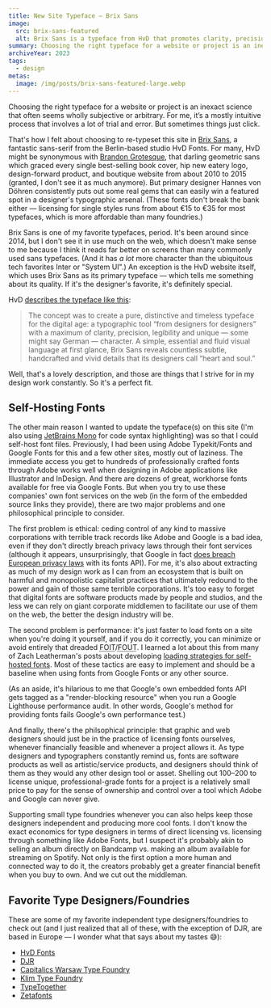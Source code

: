 ```yaml
---
title: New Site Typeface — Brix Sans
image:
  src: brix-sans-featured
  alt: Brix Sans is a typeface from HvD that promotes clarity, precision, and legibility.
summary: Choosing the right typeface for a website or project is an inexact science that often seems wholly subjective or arbitrary. For me, it’s a mostly intuitive process that involves a lot of trial and error. But sometimes things just click.
archiveYear: 2023
tags:
  - design
metas:
  image: /img/posts/brix-sans-featured-large.webp
---
```


Choosing the right typeface for a website or project is an inexact science that often seems wholly subjective or arbitrary. For me, it’s a mostly intuitive process that involves a lot of trial and error. But sometimes things just click.

That's how I felt about choosing to re-typeset this site in [Brix Sans](https://www.hvdfonts.com/fonts/brix-sans), a fantastic sans-serif from the Berlin-based studio HvD Fonts. For many, HvD might be synonymous with [Brandon Grotesque](https://typ.io/fonts/brandon_grotesque), that darling geometric sans which graced every single best-selling book cover, hip new eatery logo, design-forward product, and boutique website from about 2010 to 2015 (granted, I don't see it as much anymore). But primary designer Hannes von Döhren consistently puts out some real gems that can easily win a featured spot in a designer's typographic arsenal. (These fonts don't break the bank either — licensing for single styles runs from about €15 to €35 for most typefaces, which is more affordable than many foundries.)

Brix Sans is one of my favorite typefaces, period. It's been around since 2014, but I don't see it in use much on the web, which doesn't make sense to me because I think it reads far better on screens than many commonly used sans typefaces. (And it has _a lot_ more character than the ubiquitous tech favorites Inter or "System UI".) An exception is the HvD website itself, which uses Brix Sans as its primary typeface — which tells me something about its quality. If it's the designer's favorite, it's definitely special.

HvD [describes the typeface like this](https://www.hvdfonts.com/fonts/brix-sans):

> The concept was to create a pure, distinctive and timeless typeface for the digital age: a typographic tool “from designers for designers” with a maximum of clarity, precision, legibility and unique — some might say German — character. A simple, essential and fluid visual language at first glance, Brix Sans reveals countless subtle, handcrafted and vivid details that its designers call “heart and soul.”

Well, that's a lovely description, and those are things that I strive for in my design work constantly. So it's a perfect fit.

## Self-Hosting Fonts

The other main reason I wanted to update the typeface(s) on this site (I'm also using [JetBrains Mono](https://www.jetbrains.com/lp/mono/) for code syntax highlighting) was so that I could self-host font files. Previously, I had been using Adobe Typekit/Fonts and Google Fonts for this and a few other sites, mostly out of laziness. The immediate access you get to hundreds of professionally crafted fonts through Adobe works well when designing in Adobe applications like Illustrator and InDesign. And there are dozens of great, workhorse fonts available for free via Google Fonts. But when you try to use these companies' own font services on the web (in the form of the embedded source links they provide), there are two major problems and one philosophical principle to consider.

The first problem is ethical: ceding control of any kind to massive corporations with terrible track records like Adobe and Google is a bad idea, even if they don't directly breach privacy laws through their font services (although it appears, unsurprisingly, that Google in fact [does breach European privacy laws](https://www.brycewray.com/posts/2020/08/google-fonts-privacy/) with its fonts API). For me, it's also about extracting as much of my design work as I can from an ecosystem that is built on harmful and monopolistic capitalist practices that ultimately redound to the power and gain of those same terrible corporations. It's too easy to forget that digital fonts are software products made by people and studios, and the less we can rely on giant corporate middlemen to facilitate our use of them on the web, the better the design industry will be.

The second problem is performance: it's just faster to load fonts on a site when you're doing it yourself, and if you do it correctly, you can minimize or avoid entirely that dreaded <abbr title="Flash of Invisible Text">FOIT</abbr>/<abbr title="Flash of Unstyled Text">FOUT</abbr>. I learned a lot about this from many of Zach Leatherman's posts about developing [loading strategies for self-hosted fonts](https://www.zachleat.com/web/css-tricks-web-fonts/). Most of these tactics are easy to implement and should be a baseline when using fonts from Google Fonts or any other source.

(As an aside, it's hilarious to me that Google's own embedded fonts API gets tagged as a "render-blocking resource" when you run a Google Lighthouse performance audit. In other words, Google's method for providing fonts fails Google's own performance test.)

And finally, there's the philsophical principle: that graphic and web designers should just be in the practice of licensing fonts ourselves, whenever financially feasible and whenever a project allows it. As type designers and typographers constantly remind us, fonts are software products as well as artistic/service products, and designers should think of them as they would any other design tool or asset. Shelling out $100–$200 to license unique, professional-grade fonts for a project is a relatively small price to pay for the sense of ownership and control over a tool which Adobe and Google can never give.

Supporting small type foundries whenever you can also helps keep those designers independent and producing more cool fonts. I don't know the exact economics for type designers in terms of direct licensing vs. licensing through something like Adobe Fonts, but I suspect it's probably akin to selling an album directly on Bandcamp vs. making an album available for streaming on Spotify. Not only is the first option a more human and connected way to do it, the creators probably get a greater financial benefit when you buy to own. And we cut out the middleman.

## Favorite Type Designers/Foundries

These are some of my favorite independent type designers/foundries to check out (and I just realized that all of these, with the exception of DJR, are based in Europe — I wonder what that says about my tastes 😅):

- [HvD Fonts](https://www.hvdfonts.com/)
- [DJR](https://djr.com/)
- [Capitalics Warsaw Type Foundry](https://capitalics.wtf/en)
- [Klim Type Foundry](https://klim.co.nz/)
- [TypeTogether](https://www.type-together.com/)
- [Zetafonts](https://www.zetafonts.com/)

